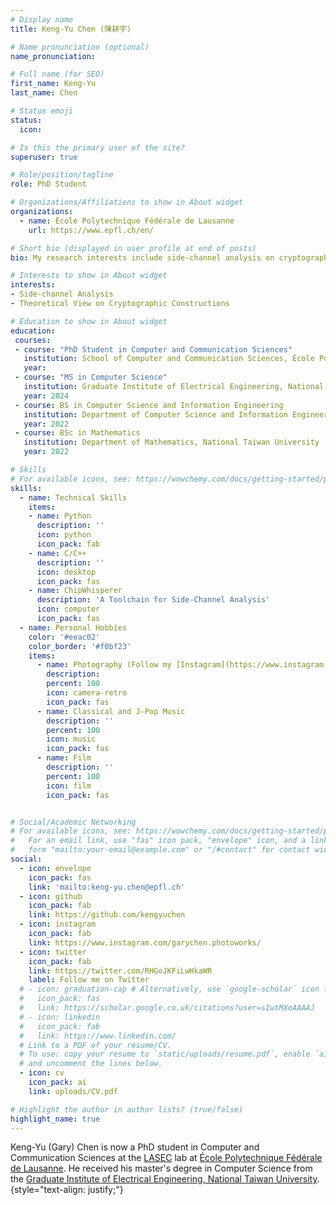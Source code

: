 ```yaml
---
# Display name
title: Keng-Yu Chen (陳耕宇)

# Name pronunciation (optional)
name_pronunciation:

# Full name (for SEO)
first_name: Keng-Yu
last_name: Chen

# Status emoji
status:
  icon:

# Is this the primary user of the site?
superuser: true

# Role/position/tagline
role: PhD Student

# Organizations/Affiliations to show in About widget
organizations:
  - name: École Polytechnique Fédérale de Lausanne
    url: https://www.epfl.ch/en/

# Short bio (displayed in user profile at end of posts)
bio: My research interests include side-channel analysis on cryptography and theoretical aspects of concrete cryptographic constructions

# Interests to show in About widget
interests:
- Side-channel Analysis
- Theoretical View on Cryptographic Constructions

# Education to show in About widget
education:
 courses:
 - course: "PhD Student in Computer and Communication Sciences"
   institution: School of Computer and Communication Sciences, École Polytechnique Fédérale de Lausanne
   year: 
 - course: "MS in Computer Science"
   institution: Graduate Institute of Electrical Engineering, National Taiwan University
   year: 2024
 - course: BS in Computer Science and Information Engineering
   institution: Department of Computer Science and Information Engineering, National Taiwan University
   year: 2022
 - course: BSc in Mathematics
   institution: Department of Mathematics, National Taiwan University
   year: 2022

# Skills
# For available icons, see: https://wowchemy.com/docs/getting-started/page-builder/#icons
skills:
  - name: Technical Skills
    items:
    - name: Python
      description: ''
      icon: python
      icon_pack: fab
    - name: C/C++
      description: ''
      icon: desktop
      icon_pack: fas
    - name: ChipWhisperer
      description: 'A Toolchain for Side-Channel Analysis'
      icon: computer
      icon_pack: fas
  - name: Personal Hobbies
    color: '#eeac02'
    color_border: '#f0bf23'
    items:
      - name: Photography (Follow my [Instagram](https://www.instagram.com/garychen.photoworks/))
        description:
        percent: 100
        icon: camera-retro
        icon_pack: fas
      - name: Classical and J-Pop Music
        description: ''
        percent: 100
        icon: music
        icon_pack: fas
      - name: Film
        description: ''
        percent: 100
        icon: film
        icon_pack: fas


# Social/Academic Networking
# For available icons, see: https://wowchemy.com/docs/getting-started/page-builder/#icons
#   For an email link, use "fas" icon pack, "envelope" icon, and a link in the
#   form "mailto:your-email@example.com" or "/#contact" for contact widget.
social:
  - icon: envelope
    icon_pack: fas
    link: 'mailto:keng-yu.chen@epfl.ch'
  - icon: github
    icon_pack: fab
    link: https://github.com/kengyuchen
  - icon: instagram
    icon_pack: fab
    link: https://www.instagram.com/garychen.photoworks/
  - icon: twitter
    icon_pack: fab
    link: https://twitter.com/RHGoJKFiLwHkaWR
    label: Follow me on Twitter
  # - icon: graduation-cap # Alternatively, use `google-scholar` icon from `ai` icon pack
  #   icon_pack: fas
  #   link: https://scholar.google.co.uk/citations?user=sIwtMXoAAAAJ
  # - icon: linkedin
  #   icon_pack: fab
  #   link: https://www.linkedin.com/
  # Link to a PDF of your resume/CV.
  # To use: copy your resume to `static/uploads/resume.pdf`, enable `ai` icons in `params.yaml`,
  # and uncomment the lines below.
  - icon: cv
    icon_pack: ai
    link: uploads/CV.pdf

# Highlight the author in author lists? (true/false)
highlight_name: true
---
```


Keng-Yu (Gary) Chen is now a PhD student in Computer and Communication Sciences at the [LASEC](https://lasec.epfl.ch/) lab at [École Polytechnique Fédérale de Lausanne](https://www.epfl.ch/en/). He received his master's degree in Computer Science from the [Graduate Institute of Electrical Engineering, National Taiwan University](https://graduate.ee.ntu.edu.tw/#/).
{style="text-align: justify;"}
